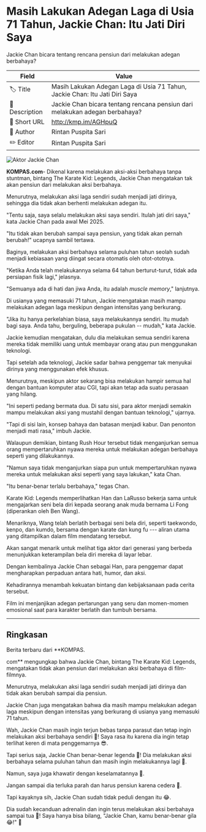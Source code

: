 # Masih Lakukan Adegan Laga di Usia 71 Tahun, Jackie Chan: Itu Jati Diri Saya

Jackie Chan bicara tentang rencana pensiun dari melakukan adegan berbahaya?

| Field         | Value                                                       |
|---------------|-------------------------------------------------------------|
| 🏷️ Title       | Masih Lakukan Adegan Laga di Usia 71 Tahun, Jackie Chan: Itu Jati Diri Saya |
| 📝 Description | Jackie Chan bicara tentang rencana pensiun dari melakukan adegan berbahaya? |
| 🔗 Short URL   | http://kmp.im/AGHpuQ |
| 👤 Author      | Rintan Puspita Sari |
| ✏️ Editor      | Rintan Puspita Sari |

![Aktor Jackie Chan  ](https://asset.kompas.com/crops/FZ5W4MNErfLTEHKGrry6tPYo7i4=/0x0:908x605/750x500/data/photo/2023/05/04/645388b3a7701.jpg)

**KOMPAS.com**- Dikenal karena melakukan aksi-aksi berbahaya tanpa stuntman, bintang The Karate Kid: Legends, Jackie Chan mengatakan tak akan pensiun dari melakukan aksi berbahaya.

Menurutnya, melakukan aksi laga sendiri sudah menjadi jati dirinya, sehingga dia tidak akan berhenti melakukan adegan itu. 

\"Tentu saja, saya selalu melakukan aksi saya sendiri. Itulah jati diri saya,\" kata Jackie Chan pada awal Mei 2025.

\"Itu tidak akan berubah sampai saya pensiun, yang tidak akan pernah berubah!\" ucapnya sambil tertawa.

Baginya, melakukan aksi berbahaya selama puluhan tahun seolah sudah menjadi kebiasaan yang diingat secara otomatis oleh otot-ototnya.

\"Ketika Anda telah melakukannya selama 64 tahun berturut-turut, tidak ada persiapan fisik lagi,\" jelasnya.

\"Semuanya ada di hati dan jiwa Anda, itu adalah *muscle memory*,\" lanjutnya.

Di usianya yang memasuki 71 tahun, Jackie mengatakan masih mampu melakukan adegan laga meskipun dengan intensitas yang berkurang. 

\"Jika itu hanya perkelahian biasa, saya melakukannya sendiri. Itu mudah bagi saya. Anda tahu, berguling, beberapa pukulan -- mudah,\" kata Jackie. 

Jackie kemudian mengatakan, dulu dia melakukan semua sendiri karena mereka tidak memiliki uang untuk membayar orang atau pun menggunakan teknologi.

Tapi setelah ada teknologi, Jackie sadar bahwa penggemar tak menyukai dirinya yang menggunakan efek khusus.

Menurutnya, meskipun aktor sekarang bisa melakukan hampir semua hal dengan bantuan komputer atau CGI, tapi akan tetap ada suatu perasaan yang hilang.

\"Ini seperti pedang bermata dua. Di satu sisi, para aktor menjadi semakin mampu melakukan aksi yang mustahil dengan bantuan teknologi,\" ujarnya.

\"Tapi di sisi lain, konsep bahaya dan batasan menjadi kabur. Dan penonton menjadi mati rasa,\" imbuh Jackie.

Walaupun demikian, bintang Rush Hour tersebut tidak menganjurkan semua orang mempertaruhkan nyawa mereka untuk melakukan adegan berbahaya seperti yang dilakukannya.

\"Namun saya tidak menganjurkan siapa pun untuk mempertaruhkan nyawa mereka untuk melakukan aksi seperti yang saya lakukan,\" kata Chan.

\"Itu benar-benar terlalu berbahaya,\" tegas Chan.

Karate Kid: Legends memperlihatkan Han dan LaRusso bekerja sama untuk mengajarkan seni bela diri kepada seorang anak muda bernama Li Fong (diperankan oleh Ben Wang).

Menariknya, Wang telah berlatih berbagai seni bela diri, seperti taekwondo, kenpo, dan kumdo, bersama dengan karate dan kung fu --- aliran utama yang ditampilkan dalam film mendatang tersebut.

Akan sangat menarik untuk melihat tiga aktor dari generasi yang berbeda menunjukkan keterampilan bela diri mereka di layar lebar.

Dengan kembalinya Jackie Chan sebagai Han, para penggemar dapat mengharapkan perpaduan antara hati, humor, dan aksi.

Kehadirannya menambah kekuatan bintang dan kebijaksanaan pada cerita tersebut.

Film ini menjanjikan adegan pertarungan yang seru dan momen-momen emosional saat para karakter berlatih dan tumbuh bersama.

---
## Ringkasan

Berita terbaru dari **KOMPAS.

com** mengungkap bahwa Jackie Chan, bintang The Karate Kid: Legends, mengatakan tidak akan pensiun dari melakukan aksi berbahaya di film-filmnya.

 Menurutnya, melakukan aksi laga sendiri sudah menjadi jati dirinya dan tidak akan berubah sampai dia pensiun.

 Jackie Chan juga mengatakan bahwa dia masih mampu melakukan adegan laga meskipun dengan intensitas yang berkurang di usianya yang memasuki 71 tahun.



Wah, Jackie Chan masih ingin terjun bebas tanpa parasut dan tetap ingin melakukan aksi berbahaya sendiri 🤯! Saya rasa itu karena dia ingin tetap terlihat keren di mata penggemarnya 😎.

 Tapi serius saja, Jackie Chan benar-benar legenda 🙌! Dia melakukan aksi berbahaya selama puluhan tahun dan masih ingin melakukannya lagi 🤪.

 Namun, saya juga khawatir dengan keselamatannya 😬.

 Jangan sampai dia terluka parah dan harus pensiun karena cedera 🤕.

 Tapi kayaknya sih, Jackie Chan sudah tidak peduli dengan itu 😂.

 Dia sudah kecanduan adrenalin dan ingin terus melakukan aksi berbahaya sampai tua 🎉! Saya hanya bisa bilang, "Jackie Chan, kamu benar-benar gila 😂!" 🤣

